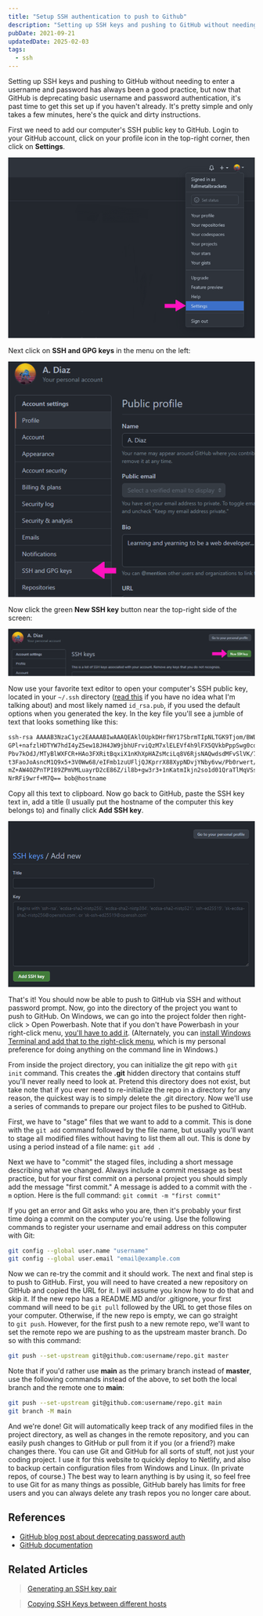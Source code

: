 ```yaml
---
title: "Setup SSH authentication to push to Github"
description: "Setting up SSH keys and pushing to GitHub without needing to enter a username and password has always been a good practice, but now that GitHub is deprecating basic username and password authentication, it's past time to get this set up if you haven't already. It's pretty simple and only takes a few minutes, here's the quick and dirty instructions."
pubDate: 2021-09-21
updatedDate: 2025-02-03
tags:
  - ssh
---
```


Setting up SSH keys and pushing to GitHub without needing to enter a username and password has always been a good practice, but now that GitHub is deprecating basic username and password authentication, it's past time to get this set up if you haven't already. It's pretty simple and only takes a few minutes, here's the quick and dirty instructions.

First we need to add our computer's SSH public key to GitHub. Login to your GitHub account, click on your profile icon in the top-right corner, then click on **Settings**.

![Going to settings in GitHub.](../../img/blog/gh1.png 'Going to settings in GitHub')

Next click on **SSH and GPG keys** in the menu on the left:

![Going to SSH and GPG keys settings in GitHub.](../../img/blog/gh2.png 'Going to SSH and GPG keys settings in GitHub')

Now click the green **New SSH key** button near the top-right side of the screen:

![Adding SSH key in GitHub.](../../img/blog/gh3.png 'Adding SSH key in GitHub')

Now use your favorite text editor to open your computer's SSH public key, located in your `~/.ssh` directory (<a href="/blog/generating-an-ssh-key-pair/" target="_blank" data-umami-event="ssh-to-github-to-generate-ssh-key-pair">read this</a> if you have no idea what I'm talking about) and most likely named `id_rsa.pub`, if you used the default options when you generated the key. In the key file you'll see a jumble of text that looks something like this:

```bash
ssh-rsa AAAAB3NzaC1yc2EAAAABIwAAAQEAklOUpkDHrfHY17SbrmTIpNLTGK9Tjom/BWDSU
GPl+nafzlHDTYW7hdI4yZ5ew18JH4JW9jbhUFrviQzM7xlELEVf4h9lFX5QVkbPppSwg0cda3
Pbv7kOdJ/MTyBlWXFCR+HAo3FXRitBqxiX1nKhXpHAZsMciLq8V6RjsNAQwdsdMFvSlVK/7XA
t3FaoJoAsncM1Q9x5+3V0Ww68/eIFmb1zuUFljQJKprrX88XypNDvjYNby6vw/Pb0rwert/En
mZ+AW4OZPnTPI89ZPmVMLuayrD2cE86Z/il8b+gw3r3+1nKatmIkjn2so1d01QraTlMqVSsbx
NrRFi9wrf+M7Q== bob@hostname
```

Copy all this text to clipboard. Now go back to GitHub, paste the SSH key text in, add a title (I usually put the hostname of the computer this key belongs to) and finally click **Add SSH key**.

![Adding SSH key in GitHub.](../../img/blog/gh4.png 'Adding SSH key in GitHub')

That's it! You should now be able to push to GitHub via SSH and without password prompt. Now, go into the directory of the project you want to push to GitHub. On Windows, we can go into the project folder then right-click > Open Powerbash. Note that if you don't have Powerbash in your right-click menu, <a href="https://www.howtogeek.com/165268/how-to-add-open-powerbash-here-to-the-context-menu-in-windows/" target="_blank" data-umami-event="ssh-to-github-howtogeek-add-powerbash-menu">you'll have to add it</a>. (Alternately, you can <a href="https://www.tenforums.com/tutorials/179549-add-open-windows-terminal-expandable-context-menu-windows-10-a.html" target="_blank" data-umami-event="ssh-to-github-tenforums-win-terminal">install Windows Terminal and add that to the right-click menu</a>, which is my personal preference for doing anything on the command line in Windows.)

From inside the project directory, you can initialize the git repo with `git init` command. This creates the **.git** hidden directory that contains stuff you'll never really need to look at. Pretend this directory does not exist, but take note that if you ever need to re-initialize the repo in a directory for any reason, the quickest way is to simply delete the .git directory. Now we'll use a series of commands to prepare our project files to be pushed to GitHub.

First, we have to "stage" files that we want to add to a commit. This is done with the `git add` command followed by the file name, but usually you'll want to stage all modified files without having to list them all out. This is done by using a period instead of a file name: `git add .`

Next we have to "commit" the staged files, including a short message describing what we changed. Always include a commit message as best practice, but for your first commit on a personal project you should simply add the message "first commit." A message is added to a commit with the `-m` option. Here is the full command: `git commit -m "first commit"`

If you get an error and Git asks who you are, then it's probably your first time doing a commit on the computer you're using. Use the following commands to register your username and email address on this computer with Git:

```bash
git config --global user.name "username"
git config --global user.email "email@example.com
```

Now we can re-try the commit and it should work. The next and final step is to push to GitHub. First, you will need to have created a new repository on GitHub and copied the URL for it. I will assume you know how to do that and skip it. If the new repo has a README.MD and/or .gitignore, your first command will need to be `git pull` followed by the URL to get those files on your computer. Otherwise, if the new repo is empty, we can go straight to `git push`. However, for the first push to a new remote repo, we'll want to set the remote repo we are pushing to as the upstream master branch. Do so with this command:

```bash
git push --set-upstream git@github.com:username/repo.git master
```

Note that if you'd rather use **main** as the primary branch instead of **master**, use the following commands instead of the above, to set both the local branch and the remote one to **main**:

```bash
git push --set-upstream git@github.com:username/repo.git main
git branch -M main
```

And we're done! Git will automatically keep track of any modified files in the project directory, as well as changes in the remote repository, and you can easily push changes to GitHub or pull from it if you (or a friend?) make changes there. You can use Git and GitHub for all sorts of stuff, not just your coding project. I use it for this website to quickly deploy to Netlify, and also to backup certain configuration files from Windows and Linux. (In private repos, of course.) The best way to learn anything is by using it, so feel free to use Git for as many things as possible, GitHub barely has limits for free users and you can always delete any trash repos you no longer care about.

## References

- <a href="https://github.blog/2020-12-15-token-authentication-requirements-for-git-operations/" target="_blank" data-umami-event="ssh-to-github-gh-blog-deprecate-pw-auth">GitHub blog post about deprecating password auth</a>
- <a href="https://docs.github.com/en" target="_blank" data-umami-event="ssh-to-github-gh-docs">GitHub documentation</a>

## Related Articles

> <a href="/blog/generating-an-ssh-key-pair/" data-umami-event="ssh-to-github-related-generate-ssh-key-pair">Generating an SSH key pair</a>

> <a href="/blog/copy-ssh-keys-between-hosts/" data-umami-event="ssh-to-github-related-copy-ssh-keys-hosts">Copying SSH Keys between different hosts</a>